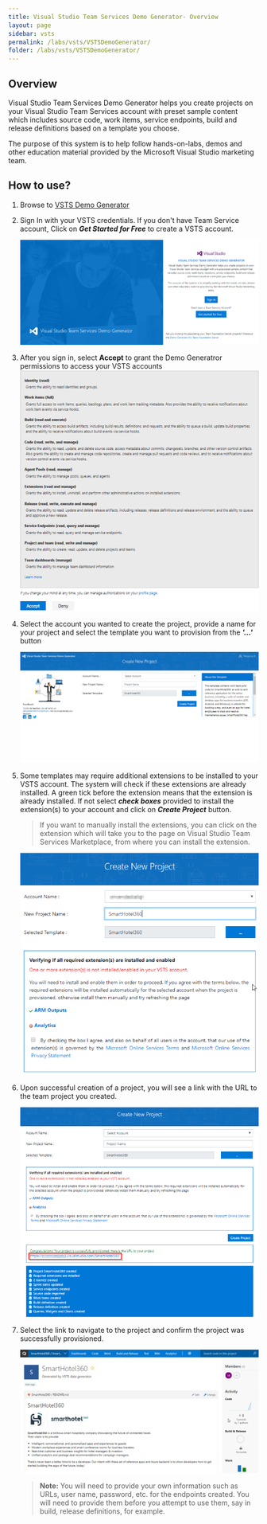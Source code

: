 ```yaml
---
title: Visual Studio Team Services Demo Generator- Overview 
layout: page
sidebar: vsts
permalink: /labs/vsts/VSTSDemoGenerator/
folder: /labs/vsts/VSTSDemoGenerator/
---
```



## Overview

Visual Studio Team Services Demo Generator helps you create projects on your Visual Studio Team Services account with preset sample content which includes source code, work items, service endpoints, build and release definitions based on a template you choose.

The purpose of this system is to help follow hands-on-labs, demos and other education material provided by the Microsoft Visual Studio marketing team.

## How to use?

1. Browse to [VSTS Demo Generator](https://vstsdemogenerator.azurewebsites.net/)

1. Sign In with your VSTS credentials. If you don't have Team Service account, Click on ***Get Started for Free*** to create a VSTS account.

     ![](images/1.png)
   

1. After you sign in, select **Accept** to grant the Demo Generatror permissions to access your VSTS accounts
         ![](images/2.png)

1. Select the account you wanted to create the project, provide a name for your project and select the template you want to provision from the ***'...'*** button
  
   ![](images/3.png)

1. Some templates may require additional extensions to be installed to your VSTS account. The system will check if these extensions are already installed. A green tick before the extension means that the extension is already installed.  If not select ***check boxes*** provided to install the extension(s) to your account and click on ***Create Project*** button.

   >If you want to manually install the extensions, you can click on the extension which will take you to the page on Visual Studio Team Services Marketplace, from where you can install the extension.

   ![](images/choose_template.png)

1. Upon successful creation of a project, you will see a link with the URL to the team project you created.

   ![](images/projectcreated.png)

1. Select the link to navigate to the project and confirm the project was successfully provisioned.

   ![](images/projecthomepage.png)

   >**Note:** You will need to provide your own information such as URLs, user name, password, etc. for the endpoints created. You will need to provide them before you attempt to use them, say in build, release definitions, for example.
